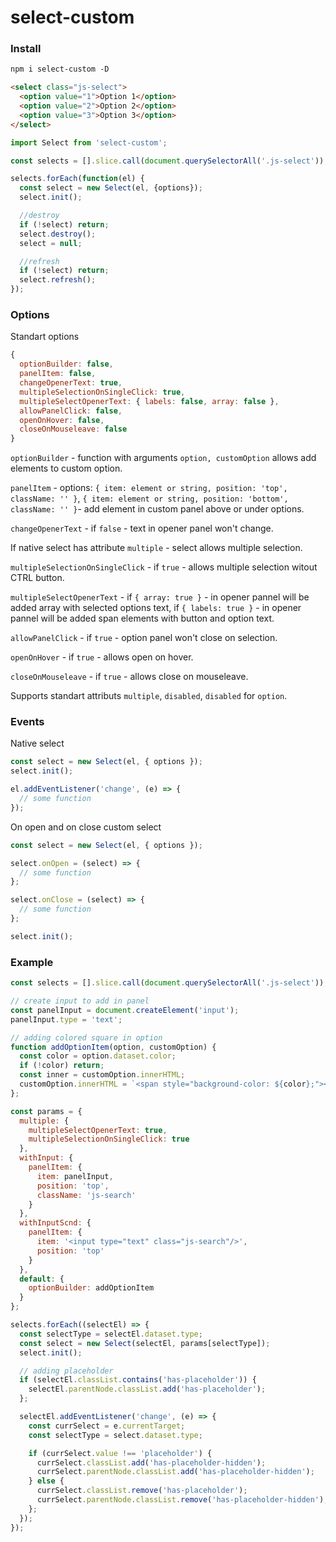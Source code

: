 # select-custom

### Install

```html
npm i select-custom -D
```

```html
<select class="js-select">
  <option value="1">Option 1</option>
  <option value="2">Option 2</option>
  <option value="3">Option 3</option>
</select>
```

```js
import Select from 'select-custom';

const selects = [].slice.call(document.querySelectorAll('.js-select'));

selects.forEach(function(el) {
  const select = new Select(el, {options});
  select.init();

  //destroy
  if (!select) return;
  select.destroy();
  select = null;

  //refresh
  if (!select) return;
  select.refresh();
});
```

### Options

Standart options
```js
{
  optionBuilder: false,
  panelItem: false,
  changeOpenerText: true,
  multipleSelectionOnSingleClick: true,
  multipleSelectOpenerText: { labels: false, array: false },
  allowPanelClick: false,
  openOnHover: false,
  closeOnMouseleave: false
}
```

`optionBuilder` - function with arguments `option, customOption` allows add elements to custom option.

`panelItem` - options: `{ item: element or string, position: 'top', className: '' }`, `{ item: element or string, position: 'bottom', className: '' }`- add element in custom panel above or under options.

`changeOpenerText` - if `false` - text in opener panel won't change.

If native select has attribute `multiple` - select allows multiple selection.

`multipleSelectionOnSingleClick` - if `true` - allows multiple selection witout CTRL button.

`multipleSelectOpenerText` - if `{ array: true }` - in opener pannel will be added array with selected options text, if `{ labels: true }` - in opener pannel will be added span elements with button and option text.

`allowPanelClick` - if `true` - option panel won't close on selection.

`openOnHover` - if `true` - allows open on hover.

`closeOnMouseleave` - if `true` - allows close on mouseleave.

Supports standart attributs `multiple`, `disabled`, `disabled` for `option`.

### Events

Native select
```js
const select = new Select(el, { options });
select.init();

el.addEventListener('change', (e) => {
  // some function
});

```

On open and on close custom select
```js
const select = new Select(el, { options });

select.onOpen = (select) => {
  // some function
};

select.onClose = (select) => {
  // some function
};

select.init();

```

### Example

```js
const selects = [].slice.call(document.querySelectorAll('.js-select'));

// create input to add in panel
const panelInput = document.createElement('input');
panelInput.type = 'text';

// adding colored square in option
function addOptionItem(option, customOption) {
  const color = option.dataset.color;
  if (!color) return;
  const inner = customOption.innerHTML;
  customOption.innerHTML = `<span style="background-color: ${color};"></span>` + inner;
};

const params = {
  multiple: {
    multipleSelectOpenerText: true,
    multipleSelectionOnSingleClick: true
  },
  withInput: {
    panelItem: {
      item: panelInput,
      position: 'top',
      className: 'js-search'
    }
  },
  withInputScnd: {
    panelItem: {
      item: '<input type="text" class="js-search"/>',
      position: 'top'
    }
  },
  default: {
    optionBuilder: addOptionItem
  }
};

selects.forEach((selectEl) => {
  const selectType = selectEl.dataset.type;
  const select = new Select(selectEl, params[selectType]);
  select.init();

  // adding placeholder
  if (selectEl.classList.contains('has-placeholder')) {
    selectEl.parentNode.classList.add('has-placeholder');
  };

  selectEl.addEventListener('change', (e) => {
    const currSelect = e.currentTarget;
    const selectType = select.dataset.type;

    if (currSelect.value !== 'placeholder') {
      currSelect.classList.add('has-placeholder-hidden');
      currSelect.parentNode.classList.add('has-placeholder-hidden');
    } else {
      currSelect.classList.remove('has-placeholder');
      currSelect.parentNode.classList.remove('has-placeholder-hidden');
    };
  });
});
```